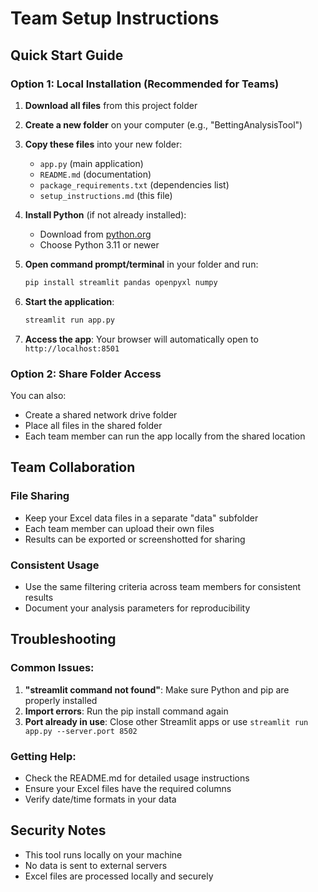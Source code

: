 # Team Setup Instructions

## Quick Start Guide

### Option 1: Local Installation (Recommended for Teams)

1. **Download all files** from this project folder
2. **Create a new folder** on your computer (e.g., "BettingAnalysisTool")
3. **Copy these files** into your new folder:
   - `app.py` (main application)
   - `README.md` (documentation)
   - `package_requirements.txt` (dependencies list)
   - `setup_instructions.md` (this file)

4. **Install Python** (if not already installed):
   - Download from [python.org](https://python.org)
   - Choose Python 3.11 or newer

5. **Open command prompt/terminal** in your folder and run:
   ```bash
   pip install streamlit pandas openpyxl numpy
   ```

6. **Start the application**:
   ```bash
   streamlit run app.py
   ```

7. **Access the app**: Your browser will automatically open to `http://localhost:8501`

### Option 2: Share Folder Access

You can also:
- Create a shared network drive folder
- Place all files in the shared folder
- Each team member can run the app locally from the shared location

## Team Collaboration

### File Sharing
- Keep your Excel data files in a separate "data" subfolder
- Each team member can upload their own files
- Results can be exported or screenshotted for sharing

### Consistent Usage
- Use the same filtering criteria across team members for consistent results
- Document your analysis parameters for reproducibility

## Troubleshooting

### Common Issues:
1. **"streamlit command not found"**: Make sure Python and pip are properly installed
2. **Import errors**: Run the pip install command again
3. **Port already in use**: Close other Streamlit apps or use `streamlit run app.py --server.port 8502`

### Getting Help:
- Check the README.md for detailed usage instructions
- Ensure your Excel files have the required columns
- Verify date/time formats in your data

## Security Notes
- This tool runs locally on your machine
- No data is sent to external servers
- Excel files are processed locally and securely